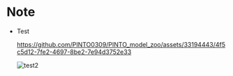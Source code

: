 # Note

- Test

  https://github.com/PINTO0309/PINTO_model_zoo/assets/33194443/4f5c5d12-7fe2-4697-8be2-7e94d3752e33

  ![test2](https://github.com/PINTO0309/PINTO_model_zoo/assets/33194443/03d987fe-fb31-4e7d-8608-7efda4a7c898)
